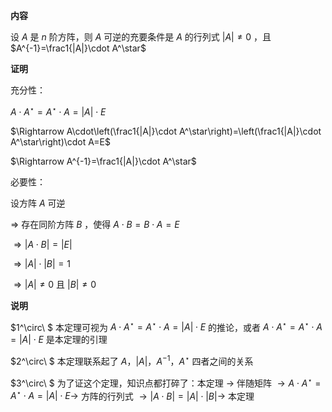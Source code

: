 **内容**  
  
设 $A$ 是 $n$ 阶方阵，则 $A$ 可逆的充要条件是 $A$ 的行列式 $|A|\neq0$ ，且 $A^{-1}=\frac1{|A|}\cdot A^\star$  
  
**证明**  
  
充分性：  
  
 $A\cdot A^\star=A^\star\cdot A=|A|\cdot E$  
  
 $\Rightarrow A\cdot\left(\frac1{|A|}\cdot A^\star\right)=\left(\frac1{|A|}\cdot A^\star\right)\cdot A=E$  
  
 $\Rightarrow A^{-1}=\frac1{|A|}\cdot A^\star$  
  
必要性：  
  
设方阵 $A$ 可逆  
  
 $\Rightarrow$ 存在同阶方阵 $B$ ，使得 $A\cdot B=B\cdot A=E$  
  
 $\Rightarrow|A\cdot B|=|E|$  
  
 $\Rightarrow|A|\cdot|B|=1$  
  
 $\Rightarrow|A|\neq0$ 且 $|B|\neq0$  
  
**说明**  
  
 $1^\circ\ $  本定理可视为 $A\cdot A^\star=A^\star\cdot A=|A|\cdot E$ 的推论，或者 $A\cdot A^\star=A^\star\cdot A=|A|\cdot E$ 是本定理的引理  
  
 $2^\circ\ $  本定理联系起了 $A，|A|，A^{-1}，A^\star$ 四者之间的关系  
  
 $3^\circ\ $ 为了证这个定理，知识点都打碎了：本定理 $\to$ 伴随矩阵 $\to A\cdot A^\star=A^\star\cdot A=|A|\cdot E\to$ 方阵的行列式 $\to|A\cdot B|=|A|\cdot|B|\to$ 本定理  

